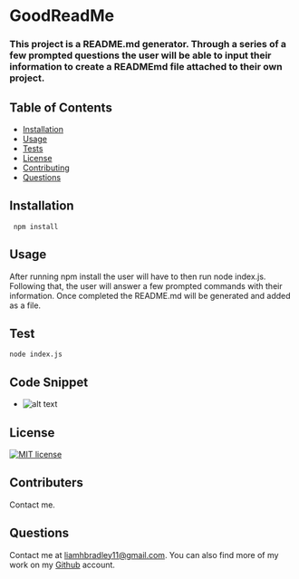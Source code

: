 # GoodReadMe

### This project is a README.md generator.  Through a series of a few prompted questions the user will be able to input their information to create a READMEmd file attached to their own project.

## Table of Contents
  * [Installation](#installation)
  * [Usage](#usage)
  * [Tests](#tests)
  * [License](#license)
  * [Contributing](#contributers)
  * [Questions](#questions)

## Installation
     npm install

  ## Usage
  After running npm install the user will have to then run node index.js.  Following that, the user will answer a few prompted commands with their information. Once completed the README.md will be generated and added as a file.

  ## Test
    node index.js

  ## Code Snippet
  * ![alt text](https://i.paste.pics/514988c034be3a33c05a19d854508497.png)

  ## License
  [![MIT license](https://img.shields.io/badge/License-MIT-blue.svg)](https://lbesson.mit-license.org/)

  ## Contributers
  Contact me.

  ## Questions
  Contact me at <liamhbradley11@gmail.com>. You can also find more of my work on my [Github](https://github.com/liamhbradley11) account.
  